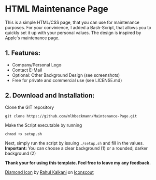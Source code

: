 # HTML Maintenance Page

This is a simple HTML/CSS page, that you can use for maintenance purposes. For your convinience, I added a Bash-Script, that allows you to quickly set it up with your personal values. The design is inspired by Apple's maintenance page. 

## 1. Features:

 - Company/Personal Logo
 - Contact E-Mail
 - Optional: Other Background Design (see screenshots)
 - Free for private and commercial use (see LICENSE.md)

## 2. Download and Installation:

Clone the GIT repository 
```
git clone https://github.com/mlhbeckmann/Maintenance-Page.git
```
Make the Script executable by running

    chmod +x setup.sh

Next, simply run the script by issuing `./setup.sh` and fill in the values. 
**Important:** You can choose a clear background (1) or a rounded, darker background (2)

**Thank your for using this template. Feel free to leave my any feedback.**

<a href="https://iconscout.com/icons/diamond" target="_blank">Diamond Icon</a> by <a href="https://iconscout.com/contributors/rkalkani">Rahul Kalkani</a> on <a href="https://iconscout.com">Iconscout</a>
